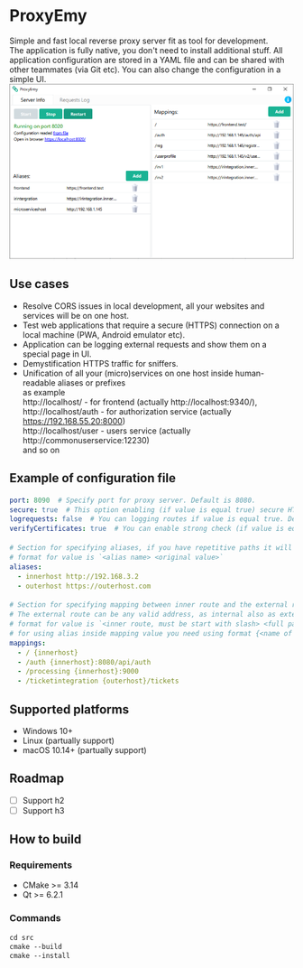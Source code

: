 # ProxyEmy

Simple and fast local reverse proxy server fit as tool for development.  
The application is fully native, you don't need to install additional stuff. All application configuration are stored in a YAML file and can be shared with other teammates (via Git etc). You can also change the configuration in a simple UI.
![Image woth screenshoot of application](https://github.com/trueromanus/ProxyEmy/blob/main/image.png?raw=true)

## Use cases
- Resolve CORS issues in local development, all your websites and services will be on one host.
- Test web applications that require a secure (HTTPS) connection on a local machine (PWA, Android emulator etc).
- Application can be logging external requests and show them on a special page in UI.
- Demystification HTTPS traffic for sniffers.
- Unification of all your (micro)services on one host inside human-readable aliases or prefixes   
  as example  
  http://localhost/ - for frontend (actually http://localhost:9340/),  
  http://localhost/auth - for authorization service (actually https://192.168.55.20:8000)  
  http://localhost/user - users service (actually http://commonuserservice:12230)  
  and so on
## Example of configuration file
```yaml
port: 8090  # Specify port for proxy server. Default is 8080.
secure: true  # This option enabling (if value is equal true) secure HTTPS connection. Default is false.
logrequests: false  # You can logging routes if value is equal true. Default is false.
verifyCertificates: true  # You can enable strong check (if value is equal true) for certificates while SSL handshake. Default is false.

# Section for specifying aliases, if you have repetitive paths it will be better to specify it as an alias.
# format for value is `<alias name> <original value>`
aliases:  
  - innerhost http://192.168.3.2 
  - outerhost https://outerhost.com

# Section for specifying mapping between inner route and the external route. 
# The external route can be any valid address, as internal also as external from the web.
# format for value is `<inner route, must be start with slash> <full path for proxy, you can using aliases>`
# for using alias inside mapping value you need using format {<name of alias>}.
mappings:
  - / {innerhost}
  - /auth {innerhost}:8080/api/auth
  - /processing {innerhost}:9000
  - /ticketintegration {outerhost}/tickets
```
## Supported platforms
- Windows 10+
- Linux (partually support)
- macOS 10.14+ (partually support)

## Roadmap
- [ ] Support h2
- [ ] Support h3

## How to build
### Requirements
- CMake >= 3.14
- Qt >= 6.2.1
### Commands
```
cd src
cmake --build
cmake --install
```
